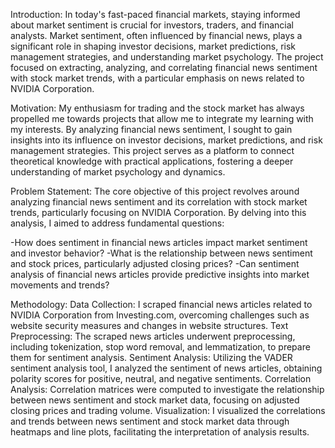 Introduction: In today's fast-paced financial markets, staying informed about market sentiment is crucial for investors, traders, and financial analysts. Market sentiment, often influenced by financial news, plays a significant role in shaping investor decisions, market predictions, risk management strategies, and understanding market psychology. The project focused on extracting, analyzing, and correlating financial news sentiment with stock market trends, with a particular emphasis on news related to NVIDIA Corporation.

Motivation: My enthusiasm for trading and the stock market has always propelled me towards projects that allow me to integrate my learning with my interests. By analyzing financial news sentiment, I sought to gain insights into its influence on investor decisions, market predictions, and risk management strategies. This project serves as a platform to connect theoretical knowledge with practical applications, fostering a deeper understanding of market psychology and dynamics.

Problem Statement: The core objective of this project revolves around analyzing financial news sentiment and its correlation with stock market trends, particularly focusing on NVIDIA Corporation. By delving into this analysis, I aimed to address fundamental questions:

-How does sentiment in financial news articles impact market sentiment and investor behavior? -What is the relationship between news sentiment and stock prices, particularly adjusted closing prices? -Can sentiment analysis of financial news articles provide predictive insights into market movements and trends?

Methodology: Data Collection: I scraped financial news articles related to NVIDIA Corporation from Investing.com, overcoming challenges such as website security measures and changes in website structures. Text Preprocessing: The scraped news articles underwent preprocessing, including tokenization, stop word removal, and lemmatization, to prepare them for sentiment analysis. Sentiment Analysis: Utilizing the VADER sentiment analysis tool, I analyzed the sentiment of news articles, obtaining polarity scores for positive, neutral, and negative sentiments. Correlation Analysis: Correlation matrices were computed to investigate the relationship between news sentiment and stock market data, focusing on adjusted closing prices and trading volume. Visualization: I visualized the correlations and trends between news sentiment and stock market data through heatmaps and line plots, facilitating the interpretation of analysis results.
